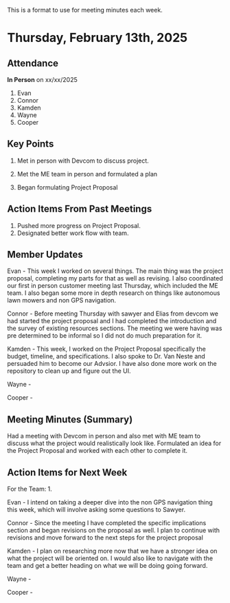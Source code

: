 This is a format to use for meeting minutes each week.

# Thursday, February 13th, 2025

## Attendance

**In Person** on xx/xx/2025

1. Evan
2. Connor
3. Kamden
4. Wayne
5. Cooper

## Key Points

1. Met in person with Devcom to discuss project.

2. Met the ME team in person and formulated a plan

3. Began formulating Project Proposal

## Action Items From Past Meetings

1. Pushed more progress on Project Proposal.
2. Designated better work flow with team.

## Member Updates

Evan - This week I worked on several things. The main thing was the project proposal, completing my parts for that as well as revising. I also coordinated our first in person customer meeting last Thursday, which included the ME team. I also began some more in depth research on things like autonomous lawn mowers and non GPS navigation.

Connor - Before meeting Thursday with sawyer and Elias from devcom we had started the project proposal and I had completed the introduction and the survey of existing resources sections. The meeting we were having was pre determined to be informal so I did not do much preparation for it.

Kamden - This week, I worked on the Project Proposal specifically the budget, timeline, and specifications. I also spoke to Dr. Van Neste and persuaded him to become our Advsior. I have also done more work on the repository to clean up and figure out the UI.

Wayne -

Cooper -

## Meeting Minutes (Summary)

Had a meeting with Devcom in person and also met with ME team to discuss what the project would realistically look like. Formulated an idea for the Project Proposal and worked with each other to complete it.

## Action Items for Next Week

For the Team: 1.

Evan - I intend on taking a deeper dive into the non GPS navigation thing this week, which will involve asking some questions to Sawyer. 

Connor - Since the meeting I have completed the specific implications section and began revisions on the proposal as well. I plan to continue with revisions and move forward to the next steps for the project proposal

Kamden - I plan on researching more now that we have a stronger idea on what the project will be oriented on. I would also like to navigate with the team and get a better heading on what we will be doing going forward.

Wayne -

Cooper -
